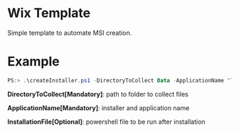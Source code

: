 # Wix Template
Simple template to automate MSI creation.

# Example
```powershell
PS:> .\createInstaller.ps1 -DirectoryToCollect Data -ApplicationName "Test App" -InstallationFile "install.ps1"
```

**DirectoryToCollect[Mandatory]**: path to folder to collect files

**ApplicationName[Mandatory]**: installer and application name

**InstallationFile[Optional]**: powershell file to be run after installation
